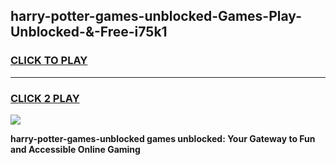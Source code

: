 
## harry-potter-games-unblocked-Games-Play-Unblocked-&-Free-i75k1
<h3>
<a href="https://premium76.site?title=harry-potter-games-unblocked&ref=24A">CLICK TO PLAY</a></h3>
<hr>

<h3>
<a href="https://premium76.site?title=harry-potter-games-unblocked&ref=24A">CLICK 2 PLAY</a>
  
</h3>

<a href="https://premium76.site?title=harry-potter-games-unblocked&ref=24A"><img src="https://clearcache.store/games.png"></a>


**harry-potter-games-unblocked games unblocked: Your Gateway to Fun and Accessible Online Gaming**
